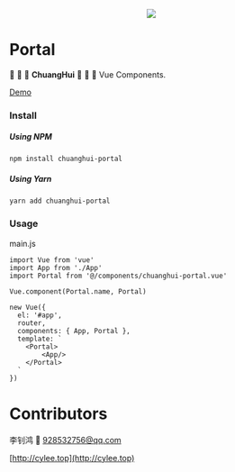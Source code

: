 <p align="center"><img src="http://wx3.sinaimg.cn/large/006ar8zggy1g18fkeqx4bj305k05kmx2.jpg"></p>

# Portal

📓 📔 📕 **ChuangHui**   📗 📘 📙  Vue Components. 

[Demo](https://codesandbox.io/s/9znz47q2wr?fontsize=14)

### Install

##### Using NPM

```bash
npm install chuanghui-portal
```

##### Using Yarn
```bash
yarn add chuanghui-portal
```

### Usage

main.js

```vue
import Vue from 'vue'
import App from './App'
import Portal from '@/components/chuanghui-portal.vue'

Vue.component(Portal.name, Portal)

new Vue({
  el: '#app',
  router,
  components: { App, Portal },
  template: `
  	<Portal>
  		<App/>
  	</Portal>
  `
})

```

# Contributors

李钊鸿 📧 928532756@qq.com 

[http://cylee.top](http://cylee.top)
